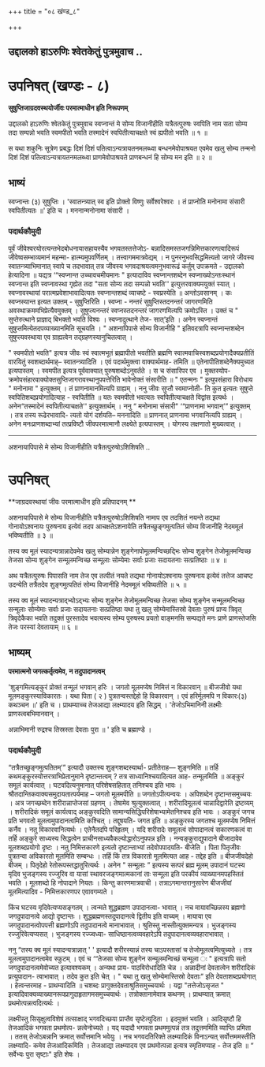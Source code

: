 +++
title = "०८ खंण्ड_८"

+++


## उद्दालको हाऽरुणिः श्वेतकेतुं पुत्रमुवाच ..

# **उपनिषत् (खण्डः - ८)**

**सुषुप्तिजाग्रदवस्थयोर्जीवः परमात्माधीन इति निरूपणम्**

उद्दालको हाऽरुणिः श्वेतकेतुं पुत्रमुवाच स्वप्नान्तं मे सोम्य विजानीहीति यत्रैतत्पुरुषः स्वपिति नाम सता सोम्य तदा सम्पन्नो भवति स्वमपीतो भवति तस्मादेनं स्वपितीत्याचक्षते स्वं ह्यपीतो भवति ॥ १ ॥

स यथा शकुनिः सूत्रेण प्रबद्धः दिशं दिशं पतित्वाऽन्यत्रायतनमलब्ध्वा बन्धनमेवोपाश्रयत एवमेव खलु सोम्य तन्मनो दिशं दिशं पतित्वाऽन्यत्रायतनमलब्ध्वा प्राणमेवोपाश्रयते प्राणबन्धनं हि सोम्य मन इति ॥ २ ॥

## **भाष्यं**

स्वप्नान्तः (३) सुषुप्तिः । 'स्वातन्त्र्यात् स्व इति प्रोक्तो विष्णुः सर्वेश्वरेश्वरः । तं प्राप्नोति मनोनामा संसारी स्वपितीत्यतः ॥' इति च । मननान्मनोनामा संसारी ।

### पदार्थकौमुदी

पूर्वं जीवेश्वरयोरत्यन्तभेदबोधनायासहायस्यैव भगवतस्तत्तेजोऽ- बन्नादिसमस्तजगन्निमित्तकारणत्वादिरूपं जीवेष्वसम्भाव्यमानं महन्मा- हात्म्यमुपवर्णितम् । तत्त्वागममात्रवेद्यम् । न पुनरनुभवसिद्धमित्यतो जागरे जीवस्य स्वातन्त्र्याभिमानात् स्वापे च तदभावात् तत्र जीवस्य भगवदाश्रयत्वमनुभवारूढं कर्तुम् उपक्रमते - उद्दालको हेत्यादिना ॥
यद्यत्र ‘“स्वप्नान्त उच्चावचमीयमानः " इत्यादाविव स्वप्नान्तशब्देन स्वप्नाख्योऽन्तःस्थानं स्वप्नान्त इति स्वप्नावस्था गृह्येत तदा "सता सोम्य तदा सम्पन्नो भवति'' इत्युत्तरवाक्यमयुक्तं स्यात् । स्वप्नावस्थायां परात्मप्रवेशाभावादित्यतः स्वप्नान्तशब्दं व्याचष्टे - स्वप्रस्येति ॥ अन्तोऽवसानम् । कः स्वप्नस्यान्त इत्यत उक्तम् - सुषुप्तिरिति । स्वप्ना - नन्तरं सुषुप्तिस्तदनन्तरं जागरणमिति अवस्थाक्रममभिप्रेत्यैवमुक्तम् । सुषुप्त्यनन्तरं स्वप्नस्तदनन्तरं जागरणमित्यपि क्रमोऽस्ति । उक्तं च " सुप्तेरुत्थाने प्राज्ञाद् बिभक्तो भवति विश्वः । स्वप्नादुत्थाने तेज- सात्’इति । अनेन स्वप्नान्तं सुषुप्तमित्येतदपव्याख्यानमिति सूचयति । " अशनापिपासे सोम्य विजानीहि " इतिवदत्रापि स्वप्नान्तशब्देन सुषुप्त्यवस्थाया एव ग्राह्यत्वेन तद्ग्रहणस्यानुचितत्वात् ।

" स्वमपीतो भवति" इत्यत्र जीवः स्वं स्वात्मभूतं ब्रह्मापीतो भवतीति ब्रह्मणि स्वात्मवाचिस्वशब्दप्रयोगादैक्यप्रतीतिं वारयितुं स्वशब्दार्थमाह्– स्वातन्त्र्यादिति । एवं पदार्थमुक्त्वा वाक्यार्थमाह- तमिति ॥ एतेनापीतिशब्देनैक्यमुच्यत इत्यपास्तम् । स्वमपीत इत्यत्र पूर्ववाक्यात् पुरुषशब्दोऽनुवर्तते । स च संसारिपर एव । मुक्तस्योप- क्रमोपसंहारवाक्योक्तसुप्तिजागरावस्थानुपपत्तेरिति भावेनोक्तं संसारीति ॥ " एतन्मनः " इत्युपसंहारा विरोधाय " मनोनामा " इत्युक्तम् । तं प्राणनामानमित्यपि ग्राह्यम् । ननु जीवः सुप्तौ स्वमाप्नोती- ति कुत इत्यतः सुषुप्ते स्वपितिशब्दप्रयोगादित्याह - स्वपितीति ॥ यतः स्वमपीतो भवत्यतः स्वपितीत्याचक्षते विद्वांस इत्यर्थः । अनेन“तस्मादेनं स्वपितीत्याचक्षते'' इत्युक्तार्थम् । ननु “ मनोनामा संसारी" ‘“प्राणनामा भगवान्’” इत्युक्तम् । तत्र तस्य रूढेरभावादि- त्यतो योगं दर्शयति– मननादिति ॥ प्राणनात् प्राणनामा भगवानित्यपि ग्राह्यम् । अनेन मनःप्राणशब्दाभ्यां तत्प्रविष्टौ जीवपरमात्मानौ लक्ष्येते इत्यपास्तम् । योगस्य लक्षणातो मुख्यत्वात् ।

------------------------------------------------------------------------

अशनायापिपासे मे सोम्य विजानीहीति यत्रैतत्पुरुषोऽशिशिषति ..

# **उपनिषत्**

**जाग्रदवस्थायां जीवः परमात्माधीन इति प्रतिपादनम् **

अशनायापिपासे मे सोम्य विजानीहीति यत्रैतत्पुरुषोऽशिशिषति नामाप एव तदशितं नयन्ते तद्यथा गोनायोऽश्वनायः पुरुषनाय इत्येवं तदप आचक्षतेऽशनायेति तत्रैतच्छुङ्गमुत्पतितं सोम्य विजानीहि नेदममूलं भविष्यतीति ॥ ३ ॥

तस्य क्व मूलं स्यादन्यत्रान्नादेवमेव खलु सोम्यान्नेन शुङ्गेनापोमूलमन्विच्छदि्भः सोम्य शुङ्गेन तेजोमूलमन्विच्छ तेजसा सोम्य शुङ्गेन सन्मूलमन्विच्छ सन्मूलाः सोम्येमाः सर्वाः प्रजाः सदायतनाः सत्प्रतिष्ठाः ॥ ४ ॥

अथ यत्रैतत्पुरुषः पिपासति नाम तेज एव तत्पीतं नयते तद्यथा गोनायोऽश्वनायः पुरुषनाय इत्येवं तत्तेज आचष्ट उदन्येति तत्रैतदेव शुङ्गमुत्पतितं सोम्य विजानीहि नेदममूलं भविष्यतीति ॥ ५ ॥

तस्य क्व मूलं स्यादन्यत्राद्भ्योऽद्भ्यः सोम्य शुङ्गेन तेजोमूलमन्विच्छ तेजसा सोम्य शुङ्गेन सन्मूलमन्विच्छ सन्मूलाः सोम्येमाः सर्वाः प्रजाः सदायतनाः सत्प्रतिष्ठा यथा तु खलु सोम्येमास्तिस्रो देवताः पुरुषं प्राप्य त्रिवृत् त्रिवृदेकैका भवति तदुक्तं पुरस्तादेव भवत्यस्य सोम्य पुरुषस्य प्रयतो वाङ्मनसि सम्पद्यते मनः प्राणे प्राणस्तेजसि तेजः परस्यां देवतायाम् ॥ ६ ॥

## **भाष्यम्**

**परमात्मनो जगत्कर्तृत्वमेव, न तदुपादानत्वम्**

'शुङ्गमित्यङ्कुरं प्रोक्तं तन्मूलं भगवान् हरिः । जगतो मूलमप्येष निमित्तं न विकारवान् ॥ बीजजीवो यथा मूलमङ्कुरस्याविकारतः । यथा पिता ( २ ) पुत्रतन्वस्तद्देहो हि विकारवान् । एवं हरिर्मूलमपि न विकारः(३) कथञ्चन ॥' इति च । प्राथम्याच्च तेजआद्या लक्ष्म्यादय इति सिद्धम् । 'तेजोऽभिमानिनी लक्ष्मीः प्राणस्त्वबभिमानवान् ।

अन्नाभिमानी रुद्रश्च तिस्रस्ता देवताः पुरा ॥ ' इति च ब्रह्माण्डे ।

### पदार्थकौमुदी

“तत्रैतच्छुङ्गमुत्पतितम्’” इत्यादौ उक्तस्य शुङ्गशब्दस्यार्था- प्रतीतेराह— शुङ्गमिति ॥ तर्हि कथमङ्कुरस्योत्तरत्राभिप्रेतानुमाने दृष्टान्तत्वम् ? तत्र साध्यानिश्चयादित्यत आह- तन्मूलमिति ॥ अङ्कुरं समूलं कार्यत्वात् । घटवदित्यनुमानात् परिशेषसहितात् तनिश्चय इति भावः । श्रौतदान्तिकवाक्यसमुदायतात्पर्यमाह – जगतो मूलमपीति ॥ जगतोऽपीत्यन्वयः । अपिशब्देन दृष्टान्तसमुच्चयः । अत्र जगच्छब्देन शरीरान्नाप्तेजसां ग्रहणम् । तेषामेव श्रुत्युक्तत्वात् । शरीरादिमूलत्वं चान्नादिद्वारेति द्रष्टव्यम् । शरीरादिकं समूलं कार्यत्वाद् अङ्कुरवदिति सामान्यसिद्धिपरिशेषाभ्यामेतनिश्चय इति भावः । अङ्कुरं जगच प्रति भगवतो मूलत्वमुपादानत्वमिति कश्चित् । तद्दूषयति- जगत इति ॥ अङ्कुरस्य जगतश्च मूलमप्येष निमित्तं कर्नैव । नतु विकारवानित्यर्थः । एतेनैतदपि परिहृतम् । यदि शरीरादेः समूलत्वं सोपादानत्वं सकारणकत्वं वा तर्हि अङ्कुरे साध्यस्य सिद्धत्वेन प्राचीनसाध्यवैकल्योद्धारोऽनुपपन्न इति । नन्वङ्कुराद्युपादाने बीजादावेव मूलशब्दप्रयोगो दृष्टः । नतु निमित्तकारणे इत्यतो दृष्टान्ताभ्यां तदेवोपपादयति- बीजेति । पिता पितृजीवः पुत्रतन्वा अविकारतो मूलमिति सम्बन्धः । तर्हि किं तत्र विकारतो मूलमित्यत आह - तद्देह इति ॥ बीजजीवदेहो बीजम् । पितृदेहो रेतोरूपस्तद्धातुरित्यर्थः । अनेन " सन्मूलाः ” इत्यस्य सत्परं ब्रह्म मूलम् उपादानं घटस्य मृदिव भुजङ्गस्य रज्जुरिव वा यासां स्थावरजङ्गमात्मकानां ताः सन्मूला इति परकीयं व्याख्यानमपहस्तितं भवति । मूलशब्दो हि नोपादाने नियतः । किन्तु कारणमात्रवाची । तत्राऽगमान्तरानुसारेण बीजजीवां मूलमित्यादिव - निमित्तकारणपर एवावगम्यते ।

किंच घटस्य मृदिवेत्यप्यसङ्गतम् । त्वन्मते शुद्धब्रह्मण उपादानत्वा- भावात् । नच मायावच्छिन्नस्य ब्रह्मणो जगदुपादानत्वे आद्यो दृष्टान्तः । शुद्धब्रह्मणस्तदुपादानत्वे द्वितीय इति वाच्यम् । मायाया एव जगदुपादानत्वोपपत्ती ब्रह्मणोऽपि तदुपादानत्वे मानाभावात् । श्रुतिस्तु नास्तीत्युक्तमन्यत्र । भुजङ्गस्य रज्जुरिवेत्यप्यसत् । भुजङ्गस्य रज्ज्वध्या- साधिष्ठानत्वव्यवहारेऽपि तदुपादानत्वव्यवहाराभावात् ।

ननु “तस्य क्व मूलं स्यादन्यत्रान्नात् ' ' इत्यादौ शरीरस्यान्नं तस्य चाऽपस्तासां च तेजोमूलत्वमित्युच्यते । तत्र मूलत्वमुपादानत्वमेव स्फुटम् । एवं च ‘“तेजसा सोम्य शुङ्गेन सन्मूलमन्विच्छं सन्मूला ः " इत्यत्रापि सतो जगदुपादानत्वमेवोच्यत इत्यावश्यकम् । अन्यथा प्राय- पाठविरोधादिति चेन्न । अन्नादीनां देवतात्वेन शरीरादिकं प्रत्युपादान- त्वाभावात् । तदेव कुत इति चेत् । " यथा तु खलु सोम्येमास्तिस्रो देवताः” इति देवताशब्दप्रयोगात् । हेत्वन्तरमाह - प्राथम्यादिति ॥ चशब्दः प्रागुक्तदेवताश्रुतिसमुच्चयार्थः । यद्वा "तत्तेजोऽसृजत " इत्यादिवाक्यव्याख्यानरूपप्रागुदाहृतागमसमुच्चयार्थः । तत्रोक्तानामेवात्र कथनम् । प्राथम्यात् क्रमात् प्रथमोत्पन्नत्वदित्यर्थः ।

लक्ष्मीस्तु सिसृक्षुत्वविशेषं तत्साक्षाद् भगवदिच्छया प्राप्तैव सृष्टेत्युदिता । इदमुक्तं भवति । आदिसृष्टौ हि तेजआदिकं भगवता प्रथमोत्प- न्नत्वेनोच्यते । यद् यदादौ भगवता प्रथममुत्पन्नं तत्र तदुत्तममिति व्याप्तिः प्रमिता । ततस् तेजोऽबन्नानि क्रमात् सर्वोत्तमानि भवेयुः । नच भगवदतिरिक्ते लक्ष्म्यादिकं विनाऽन्यत् सर्वोत्तममस्तीति लक्ष्म्यादि- कमेव तेजआदिकमिति । तेजआद्या लक्ष्म्यादय एव प्रथमोत्पन्ना इत्यत्र स्मृतिमप्याह - तेज इति ॥ “ सर्वेभ्यः पुरा सृष्टाः" इति शेषः ।

